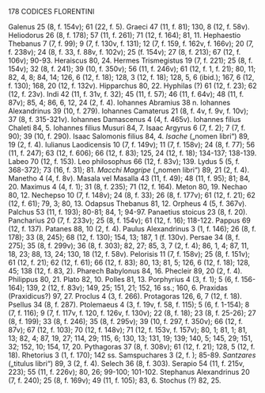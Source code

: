 178 CODICES FLORENTINI

Galenus 25 (8, f. 154v); 61 (22, f. 5). Graeci 47 (11, f. 81); 130, 8 (12, f. 58v). Heliodorus 26 (8, f. 178); 57 (11, f. 261); 71 (12, f. 164); 81, 11. Hephaestio Thebanus 7 (7, f. 99); 9 (7, f. 130v, f. 131); 12 (7, f. 159, f. 162v, f. 166v); 20 (7, f. 238v); 24 (8, f. 33, f. 88v, f. 102v); 25 (f. 154v); 27 (8, f. 213); 67 (12, f. 106v); 90-93. Heraiscus 80, 24. Hermes Trismegistus 19 (7, f. 221); 25 (8, f. 154v); 32 (8, f. 241); 39 (10, f. 350v); 56 (11, f. 246v); 61 (12, f. 1, f. 21); 80, 11; 82, 4, 8; 84, 14; 126, 6 (12, f. 18); 128, 3 (12, f. 18); 128, 5, 6 (ibid.); 167, 6 (12, f. 130); 168, 20 (12, f. 132v). Hipparchus 80, 22. Hyphilas (?) 61 (12, f. 23); 62 (12, f. 23v). Indi 42 (11, f. 31v, f. 32); 45 (11, f. 57); 46 (11, f. 64v); 48 (11, f. 87v); 85, 4; 86, 6, 12, 24 (2, f. 4). Iohannes Abramius 38 n. Iohannes Alexandrinus 39 (10, f. 279). Iohannes Camaterus 21 (8, f. 4v, f. 9v, f. 10v); 37 (8, f. 315-321v). Iohannes Damascenus 4 (4, f. 465v). Iohannes filius Chaleti 84, 5. Iohannes filius Musuri 84, 7. Isaac Argyrus 6 (7, f. 2); 7 (7, f. 90); 39 (10, f. 290). Isaac Salomonis filius 84, 4. *Isache* („nomen libri“) 89, 19 (2, f. 4). Iulianus Laodicensis 10 (7, f. 149v); 11 (7, f. 158v); 24 (8, f. 77); 56 (11, f. 247); 63 (12, f. 606); 66 (12, f. 83); 125, 24 (12, f. 18); 134-137; 138-139. Labeo 70 (12, f. 153). Leo philosophus 66 (12, f. 83v); 139. Lydus 5 (5, f. 368-372); 73 (16, f. 31); 81. *Macchi Magripe* („nomen libri“) 89, 21 (2, f. 4). Manetho 4 (4, f. 8v). Masala vel Masalla 43 (11, f. 49); 48 (11, f. 95); 81; 84, 20. Maximus 4 (4, f. 1); 31 (8, f. 235); 71 (12, f. 164). Meton 80, 19. Nechao 80, 12. Nechepso 10 (7, f. 148v); 24 (8, f. 33); 26 (8, f. 177v); 61 (12, f. 21); 62 (12, f. 61); 79, 3; 80, 13. Odapsus Thebanus 81, 12. Orpheus 4 (5, f. 367v). Palchus 53 (11, f. 193); 80-81; 84, 1; 94-97. Panaetius stoicus 23 (8, f. 20). Pancharius 20 (7, f. 233v); 25 (8, f. 154v); 61 (12, f. 16); 118-122. Pappus 69 (12, f. 137). Patanes 88, 10 (2, f. 4). Paulus Alexandrinus 3 (1, f. 146); 26 (8, f. 178); 33 (8, 245); 68 (12, f. 130); 154, 13; 187, 1 (f. 130v). Persae 34 (8, f. 275); 35 (8, f. 299v); 36 (8, f. 303); 82, 27; 85, 3, 7 (2, f. 4); 86, 1, 4; 87, 11, 18, 23; 88, 13, 24; 130, 18 (12, f. 58v). Pelorisis 11 (7, f. 158v); 25 (8, f. 151v); 61 (12, f. 21); 62 (12, f. 61); 66 (12, f. 83); 80, 13; 81, 5; 126, 6 (12, f. 18); 128, 45; 138 (12, f. 83, 2). Pharech Babylonus 84, 16. Phecleir 89, 20 (2, f. 4). Philippus 80, 21. Plato 82, 10. Polles 81, 13. Porphyrius 4 (3, f. 1); 5 (6, f. 156-164); 139, 2 (12, f. 83v); 149, 25; 151, 21; 152, 16 ss.; 160, 6. Praxidas (Praxidicus?) 97, 27. Proclus 4 (3, f. 266). Protagoras 126, 6, 7 (12, f. 18). Psellus 34 (8, f. 287). Ptolemaeus 4 (3, f. 19v, f. 58, f. 115); 5 (6, f. 1-154); 8 (7, f. 116); 9 (7, f. 117v, f. 120, f. 126v, f. 130v); 22 (8, f. 18); 23 (8, f. 25-26); 27 (8, f. 199); 33 (8, f. 246); 35 (8, f. 295v); 39 (10, f. 297, f. 350v); 66 (12, f. 87v); 67 (12, f. 103); 70 (12, f. 148v); 71 (12, f. 153v, f. 157v); 80, 1; 81, 1; 81, 13; 82, 4; 87, 19, 27; 114, 29; 115, 6; 130, 13; 131, 19; 139; 140, 5; 145, 29; 151, 32; 152, 10; 154, 17, 20. Pythagoras 37 (8, f. 308v); 61 (12, f. 21); 128, 5 (12, f. 18). Rhetorius 3 (1, f. 170); 142 ss. Samspuchares 3 (2, f. ); 85-89. *Santzares* („titulus libri“) 89, 3 (2, f. 4). Selech 36 (8, f. 303). Serapio 54 (11, f. 215v, 223); 55 (11, f. 226v); 80, 26; 99-100; 101-102. Stephanus Alexandrinus 20 (7, f. 240); 25 (8, f. 169v); 49 (11, f. 105); 83, 6. Stochus (?) 82, 25.